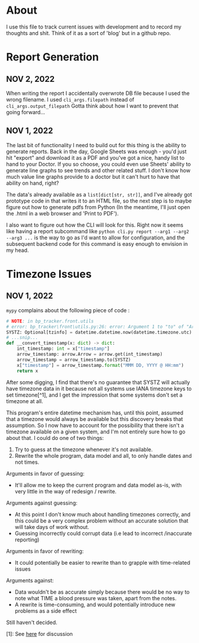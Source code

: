 # About
I use this file to track current issues with development and to record my thoughts and shit. Think of it as a sort of 'blog' but in a github repo.



# Report Generation
## NOV 2, 2022
When writing the report I accidentally overwrote DB file because I used the wrong filename. I used `cli_args.filepath` instead of `cli_args.output_filepath` Gotta think about how I want to prevent that going forward...

## NOV 1, 2022
The last bit of functionality I need to build out for this thing is the ability to generate reports. Back in the day, Google Sheets was enough - you'd just hit "export" and download it as a PDF and you've got a nice, handy list to hand to your Doctor. If you so choose, you could even use Sheets' ability to generate line graphs to see trends and other related stuff. I don't know how much value line graphs provide to a doctor but it can't hurt to have that ability on hand, right?

The data's already available as a `list[dict[str, str]]`, and I've already got prototype code in that writes it to an HTML file, so the next step is to maybe figure out how to generate pdfs from Python (In the meantime, I'll just open the .html in a web browser and 'Print to PDF').

I also want to figure out how the CLI will look for this. Right now it seems like having a report subcommand like `python cli.py report --arg1 --arg2 --arg3 ...` is the way to go as I'd want to allow for configuration, and the subsequent backend code for this command is easy enough to envision in my head.

# Timezone Issues
## NOV 1, 2022
`mypy` complains about the following piece of code :

```python
# NOTE: in bp_tracker.front.utils
# error: bp_tracker\front\utils.py:26: error: Argument 1 to "to" of "Arrow" has incompatible type "Optional[tzinfo]"; expected "Union[tzinfo, str]"
SYSTZ: Optional[tzinfo] = datetime.datetime.now(datetime.timezone.utc).astimezone().tzinfo
# ...snip...
def __convert_timestamp(x: dict) -> dict:
    int_timestamp: int = x["timestamp"]
    arrow_timestamp: arrow.Arrow = arrow.get(int_timestamp)
    arrow_timestamp = arrow_timestamp.to(SYSTZ)
    x["timestamp"] = arrow_timestamp.format("MMM DD, YYYY @ HH:mm")
    return x
```

After some digging, I find that there's no guarantee that SYSTZ will actually have timezone data in it because not all systems use IANA timezone keys to set timezone[^1], and I get the impression that some systems don't set a timezone at all.

This program's entire datetime mechanism has, until this point, assumed that a timezone would always be available but this discovery breaks that assumption. So I now have to account for the possibility that there isn't a timezone available on a given system, and I'm not entirely sure how to go about that. I could do one of two things:

1. Try to guess at the timezone whenever it's not available.
1. Rewrite the whole program, data model and all, to only handle dates and not times.

Arguments in favor of guessing:
- It'll allow me to keep the current program and data model as-is, with very little in the way of redesign / rewrite.

Arguments against guessing:
- At this point I don't know much about handling timezones correctly, and this could be a very complex problem without an accurate solution that will take days of work without.
- Guessing incorrectly could corrupt data (i.e lead to incorrect /inaccurate reporting)

Arguments in favor of rewriting:
- It could potentially be easier to rewrite than to grapple with time-related issues 

Arguments against:
- Data wouldn't be as accurate simply because there would be no way to note what TIME a blood pressure was taken, apart from the notes.
- A rewrite is time-consuming, and would potentially introduce new problems as a side effect

Still haven't decided.

[1]: See [here](https://discuss.python.org/t/get-local-time-zone/4169/3) for discussion

